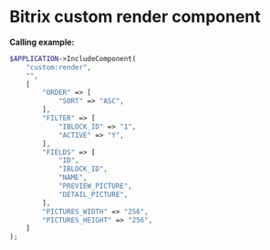 # Bitrix custom render component

__Calling example:__
```php
$APPLICATION->IncludeComponent(
	"custom:render",
	"",
	[
		"ORDER" => [
			"SORT" => "ASC",
		],
		"FILTER" => [
			"IBLOCK_ID" => "1",
			"ACTIVE" => "Y",
		],
		"FIELDS" => [
			"ID",
			"IBLOCK_ID",
			"NAME",
			"PREVIEW_PICTURE",
			"DETAIL_PICTURE",
		],
		"PICTURES_WIDTH" => "256",
		"PICTURES_HEIGHT" => "256",
	]
);
```
